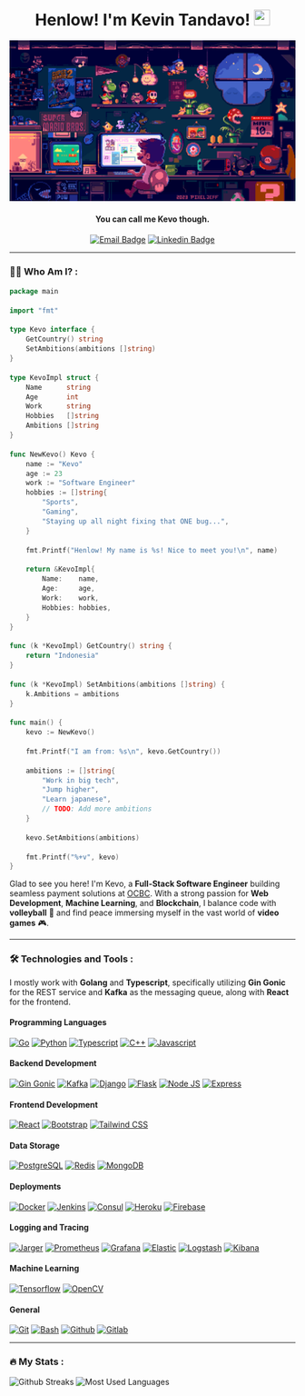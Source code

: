<div id="header" align="center">
  <h1 align="center">Henlow! I'm Kevin Tandavo! <img src="https://media.giphy.com/media/hvRJCLFzcasrR4ia7z/giphy.gif" width="28px" height="28px"> </h1>
  <img src="https://github.com/Riyuze/Riyuze/blob/main/Mario%20Coding.gif" />
  <h4 align="center">You can call me Kevo though.</h4>
  <div id="badges">
    <a href="https://mail.google.com/mail/?view=cm&fs=1&to=kevo211001@gmail.com&su=SUBJECT&body=BODY"><img src="https://img.shields.io/badge/kevo211001@gmail.com-critical?style=for-the-badge&logo=gmail&logoColor=white" alt="Email Badge"/></a>
    <a href="https://www.linkedin.com/in/kevin-tandavo/"><img src="https://img.shields.io/badge/LinkedIn-0077B5?style=for-the-badge&logo=linkedin&logoColor=white" alt="Linkedin Badge"/></a>
  </div>
</div>

---

### :man_technologist: Who Am I? : 
```go
package main

import "fmt"

type Kevo interface {
	GetCountry() string
	SetAmbitions(ambitions []string)
}

type KevoImpl struct {
	Name      string
	Age       int
	Work      string
	Hobbies   []string
	Ambitions []string
}

func NewKevo() Kevo {
	name := "Kevo"
	age := 23
	work := "Software Engineer"
	hobbies := []string{
		"Sports",
		"Gaming",
		"Staying up all night fixing that ONE bug...",
	}

	fmt.Printf("Henlow! My name is %s! Nice to meet you!\n", name)

	return &KevoImpl{
		Name:    name,
		Age:     age,
		Work:    work,
		Hobbies: hobbies,
	}
}

func (k *KevoImpl) GetCountry() string {
	return "Indonesia"
}

func (k *KevoImpl) SetAmbitions(ambitions []string) {
	k.Ambitions = ambitions
}

func main() {
	kevo := NewKevo()

	fmt.Printf("I am from: %s\n", kevo.GetCountry())

	ambitions := []string{
		"Work in big tech",
		"Jump higher",
		"Learn japanese",
		// TODO: Add more ambitions
	}

	kevo.SetAmbitions(ambitions)

	fmt.Printf("%+v", kevo)
}
```
Glad to see you here! I'm Kevo, a **Full-Stack Software Engineer** building seamless payment solutions at [OCBC](https://www.ocbc.id/). With a strong passion for **Web Development**, **Machine Learning**, and **Blockchain**, I balance code with **volleyball** 🏐 and find peace immersing myself in the vast world of **video games** 🎮. 

---

### :hammer_and_wrench: Technologies and Tools :
I mostly work with **Golang** and **Typescript**, specifically utilizing **Gin Gonic** for the REST service and **Kafka** as the messaging queue, along with **React** for the frontend.

#### Programming Languages
<div> 
  <a href="https://go.dev"><img src="https://img.shields.io/badge/Go-00ADD8?style=for-the-badge&labelColor=ffffff&logoColor=00ADD8&logo=go" alt="Go"/></a>
  <a href="https://www.python.org"><img src="https://img.shields.io/badge/Python-3776AB?style=for-the-badge&labelColor=ffffff&logoColor=3776AB&logo=python" alt="Python"/></a>
  <a href="https://www.typescriptlang.org"><img src="https://img.shields.io/badge/TypeScript-3178C6?style=for-the-badge&labelColor=ffffff&logoColor=3178C6&logo=typescript" alt="Typescript"/></a>
  <a href="https://www.w3schools.com/cpp"><img src="https://img.shields.io/badge/C++-00599C?style=for-the-badge&labelColor=ffffff&logoColor=6295cb&logo=cplusplus" alt="C++"/></a>
  <a href="https://www.w3schools.com/js"><img src="https://img.shields.io/badge/JavaScript-F7DF1E?style=for-the-badge&labelColor=ffffff&logoColor=F7DF1E&logo=javascript" alt="Javascript"/></a>
</div>

#### Backend Development
<div> 
  <a href="https://gin-gonic.com/"><img src="https://img.shields.io/badge/Gin-008ECF?style=for-the-badge&labelColor=ffffff&logoColor=008ECF&logo=gin" alt="Gin Gonic"/></a>
  <a href="https://kafka.apache.org"><img src="https://img.shields.io/badge/Kafka-231F20?style=for-the-badge&labelColor=ffffff&logoColor=231F20&logo=apachekafka" alt="Kafka"/></a>
  <a href="https://www.djangoproject.com"><img src="https://img.shields.io/badge/Django-092E20?style=for-the-badge&labelColor=ffffff&logoColor=44b78a&logo=django" alt="Django"/></a>
  <a href="https://flask.palletsprojects.com"><img src="https://img.shields.io/badge/Flask-000000?style=for-the-badge&labelColor=ffffff&logoColor=000000&logo=flask" alt="Flask"/></a>
  <a href="https://nodejs.org"><img src="https://img.shields.io/badge/Node.js-339933?style=for-the-badge&labelColor=ffffff&logoColor=339933&logo=nodedotjs" alt="Node JS"/></a>
  <a href="https://expressjs.com"><img src="https://img.shields.io/badge/Express-000000?style=for-the-badge&labelColor=ffffff&logoColor=000000&logo=express" alt="Express"/></a>
</div>

#### Frontend Development
<div> 
  <a href="https://react.dev"><img src="https://img.shields.io/badge/React-61DAFB?style=for-the-badge&labelColor=ffffff&logoColor=61DAFB&logo=react" alt="React"/></a>
  <a href="https://getbootstrap.com"><img src="https://img.shields.io/badge/Bootstrap-9A52B3?style=for-the-badge&labelColor=ffffff&logoColor=9A52B3&logo=bootstrap" alt="Bootstrap"/></a>
  <a href="https://tailwindcss.com/"><img src="https://img.shields.io/badge/TailwindCSS-06B6D4?style=for-the-badge&labelColor=ffffff&logoColor=06B6D4&logo=tailwindcss" alt="Tailwind CSS"/></a>
</div>

#### Data Storage
<div> 
  <a href="https://www.postgresql.org"><img src="https://img.shields.io/badge/PostgreSQL-4169E1?style=for-the-badge&labelColor=ffffff&logoColor=4169E1&logo=postgresql" alt="PostgreSQL"/></a>
  <a href="https://redis.io"><img src="https://img.shields.io/badge/Redis-FF4438?style=for-the-badge&labelColor=ffffff&logoColor=FF4438&logo=redis" alt="Redis"/></a>
  <a href="https://www.mongodb.com"><img src="https://img.shields.io/badge/MongoDB-47A248?style=for-the-badge&labelColor=ffffff&logoColor=47A248&logo=mongodb" alt="MongoDB"/></a>
</div>

#### Deployments
<div>
  <a href="https://www.docker.com"><img src="https://img.shields.io/badge/Docker-2496ED?style=for-the-badge&labelColor=ffffff&logoColor=2496ED&logo=docker" alt="Docker"/></a>
  <a href="https://www.jenkins.io"><img src="https://img.shields.io/badge/Jenkins-D24939?style=for-the-badge&labelColor=ffffff&logoColor=D24939&logo=jenkins" alt="Jenkins"/></a>
  <a href="https://www.consul.io"><img src="https://img.shields.io/badge/Consul-F24C53?style=for-the-badge&labelColor=ffffff&logoColor=F24C53&logo=consul" alt="Consul"/></a>
  <a href="https://www.heroku.com"><img src="https://img.shields.io/badge/Heroku-430098?style=for-the-badge&labelColor=ffffff&logoColor=430098&logo=heroku" alt="Heroku"/></a>
  <a href="https://firebase.google.com"><img src="https://img.shields.io/badge/Firebase-DD2C00?style=for-the-badge&labelColor=ffffff&logoColor=DD2C00&logo=firebase" alt="Firebase"/></a>
</div>

#### Logging and Tracing
<div>
  <a href="https://www.jaegertracing.io"><img src="https://img.shields.io/badge/Jaeger-66CFE3?style=for-the-badge&labelColor=ffffff&logoColor=66CFE3&logo=jaeger" alt="Jarger"/></a>
  <a href="https://prometheus.io"><img src="https://img.shields.io/badge/Prometheus-E6522C?style=for-the-badge&labelColor=ffffff&logoColor=E6522C&logo=prometheus" alt="Prometheus"/></a>
  <a href="https://grafana.com"><img src="https://img.shields.io/badge/Grafana-F46800?style=for-the-badge&labelColor=ffffff&logoColor=F46800&logo=grafana" alt="Grafana"/></a>
  <a href="https://www.elastic.co"><img src="https://img.shields.io/badge/Elastic-005571?style=for-the-badge&labelColor=ffffff&logoColor=005571&logo=elastic" alt="Elastic"/></a>
  <a href="https://www.elastic.co/logstash"><img src="https://img.shields.io/badge/Logstash-3EBEB0?style=for-the-badge&labelColor=ffffff&logoColor=3EBEB0&logo=logstash" alt="Logstash"/></a>
  <a href="https://www.elastic.co/kibana"><img src="https://img.shields.io/badge/Kibana-1C6560?style=for-the-badge&labelColor=ffffff&logoColor=1C6560&logo=kibana" alt="Kibana"/></a>
</div>

#### Machine Learning
<div>
  <a href="https://www.tensorflow.org"><img src="https://img.shields.io/badge/Tensorflow-FF6F00?style=for-the-badge&labelColor=ffffff&logoColor=FF6F00&logo=tensorflow" alt="Tensorflow"/></a>
  <a href="https://opencv.org"><img src="https://img.shields.io/badge/OpenCV-0101FF?style=for-the-badge&labelColor=ffffff&logoColor=0101FF&logo=opencv" alt="OpenCV"/></a>
</div>

#### General
<div>
  <a href="https://git-scm.com"><img src="https://img.shields.io/badge/Git-F05032?style=for-the-badge&labelColor=ffffff&logoColor=F05032&logo=git" alt="Git"/></a>
  <a href="https://www.gnu.org/software/bash"><img src="https://img.shields.io/badge/Bash-1B1B1F?style=for-the-badge&labelColor=ffffff&logoColor=1B1B1F&logo=gnubash" alt="Bash"/></a>
  <a href="https://github.com"><img src="https://img.shields.io/badge/Github-181717?style=for-the-badge&labelColor=ffffff&logoColor=181717&logo=github" alt="Github"/></a>
  <a href="https://about.gitlab.com"><img src="https://img.shields.io/badge/Gitlab-FC6D26?style=for-the-badge&labelColor=ffffff&logoColor=FC6D26&logo=gitlab" alt="Gitlab"/></a>
</div>
                                                                
---

### :fire: My Stats :
<div>
  
  <img height="180px" src="http://streak-stats.demolab.com?user=Riyuze&theme=dark" alt="Github Streaks"/>
  <img height="180px" src="https://github-readme-stats.vercel.app/api/top-langs/?username=Riyuze&hide=jupyter%20notebook,css,procfile&show_icons=true&layout=compact&theme=dark&locale=en" alt="Most Used Languages"/>
  
</div>

